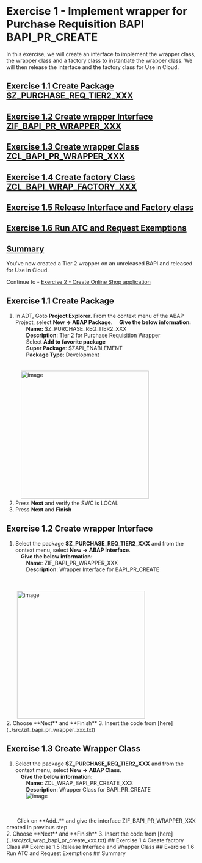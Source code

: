 # Exercise 1 - Implement wrapper for Purchase Requisition BAPI BAPI_PR_CREATE
In this exercise, we will create an interface to implement the wrapper class, the wrapper class and a factory class to instantiate the wrapper class. We will then release the interface and the factory class for Use in Cloud.

## [Exercise 1.1 Create Package $Z_PURCHASE_REQ_TIER2_XXX](#exercise-11-create-package) 
## [Exercise 1.2 Create wrapper Interface ZIF_BAPI_PR_WRAPPER_XXX](#exercise-12-create-wrapper-interface)
## [Exercise 1.3 Create wrapper Class ZCL_BAPI_PR_WRAPPER_XXX](#exercise-13-create-wrapper-class)  
## [Exercise 1.4 Create factory Class ZCL_BAPI_WRAP_FACTORY_XXX](#exercise-14-create-factory-class)  
## [Exercise 1.5 Release Interface and Factory class](#exercise-15-release-interface-and-factory-class) 
## [Exercise 1.6 Run ATC and Request Exemptions](#exercise-16-run-atc-and-request-exemptions) 
## [Summary](#summary)
You've now created a Tier 2 wrapper on an unreleased BAPI and released for Use in Cloud.  

Continue to - [Exercise 2 - Create Online Shop application](../ex2/README.md)  

## Exercise 1.1 Create Package
1. In ADT, Goto **Project Explorer**. From the context menu of the ABAP Project, select **New -> ABAP Package**.
   &emsp;**Give the below information:**  
   &emsp;&emsp;**Name:** $Z_PURCHASE_REQ_TIER2_XXX  
   &emsp;&emsp;**Description**: Tier 2 for Purchase Requisition Wrapper  
   &emsp;&emsp;Select **Add to favorite package**  
   &emsp;&emsp;**Super Package**: $ZAPI_ENABLEMENT   
   &emsp;&emsp;**Package Type**: Development
   <br>
   <br>  
   &emsp;<img width="335" alt="image" src="https://github.com/SAP-samples/teched2023-DT168/assets/102820487/d7b2fee7-6556-4b31-8386-aaa018df1c24">
   <br>
1. Press **Next** and verify the SWC is LOCAL
2. Press **Next** and **Finish**

## Exercise 1.2 Create wrapper Interface  
1. Select the package **$Z_PURCHASE_REQ_TIER2_XXX** and from the context menu, select **New -> ABAP Interface**.  
&emsp;**Give the below information:**  
&emsp;&emsp;**Name**: ZIF_BAPI_PR_WRAPPER_XXX  
&emsp;&emsp;**Description**: Wrapper Interface for BAPI_PR_CREATE  
<br>
<br>  
&emsp;&emsp;<img width="335" alt="image" src="https://github.com/SAP-samples/teched2023-DT168/assets/102820487/f7d54fd5-cf22-463b-95d7-186b7934c149">
<br>  
2. Choose **Next** and **Finish**  
3. Insert the code from [here](../src/zif_bapi_pr_wrapper_xxx.txt) 
   
## Exercise 1.3 Create Wrapper Class   
1. Select the package **$Z_PURCHASE_REQ_TIER2_XXX** and from the context menu, select **New -> ABAP Class**.  
&emsp;**Give the below information:**  
&emsp;&emsp;**Name**: ZCL_WRAP_BAPI_PR_CREATE_XXX  
&emsp;&emsp;**Description**: Wrapper Class for BAPI_PR_CREATE    
&emsp;&emsp;![image](https://github.com/SAP-samples/teched2023-DT168/assets/102820487/241e1453-aee9-4608-bcc7-9b31ed6ab4de)
<br>
<br>  
&emsp;&emsp;Click on **Add..** and give the interface ZIF_BAPI_PR_WRAPPER_XXX created in previous step
<br>
2. Choose **Next** and **Finish**
3. Insert the code from [here](../src/zcl_wrap_bapi_pr_create_xxx.txt)  
## Exercise 1.4 Create factory Class
## Exercise 1.5 Release Interface and Wrapper Class 
## Exercise 1.6 Run ATC and Request Exemptions  
## Summary   
